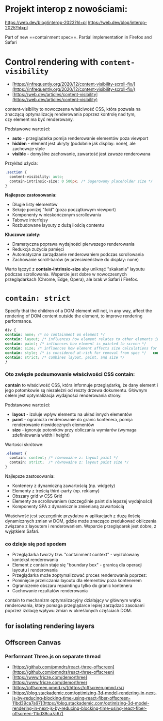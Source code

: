 
# Projekt interop z nowościami:

https://web.dev/blog/interop-2023?hl=pl
https://web.dev/blog/interop-2025?hl=pl

Part of new ==containment spec==. Partial implementation in Firefox and Safari

# Control rendering with `content-visibility`

- [https://infrequently.org/2020/12/content-visibility-scroll-fix/](https://infrequently.org/2020/12/content-visibility-scroll-fix/)
- [https://web.dev/articles/content-visibility](https://web.dev/articles/content-visibility)

content-visibility to nowoczesna właściwość CSS, która pozwala na znaczącą optymalizację renderowania poprzez kontrolę nad tym, czy element ma być renderowany.

Podstawowe wartości:
- **auto** - przeglądarka pomija renderowanie elementów poza viewport
- **hidden** - element jest ukryty (podobnie jak display: none), ale zachowuje style
- **visible** - domyślne zachowanie, zawartość jest zawsze renderowana

Przykład użycia:
```css
.section {
  content-visibility: auto;
  contain-intrinsic-size: 0 500px; /* Sugerowany placeholder size */
}
```

**Najlepsze zastosowania:**

- Długie listy elementów
- Sekcje poniżej "fold" (poza początkowym viewport)
- Komponenty w nieskończonym scrollowaniu
- Tabowe interfejsy
- Rozbudowane layouty z dużą ilością contentu

**Kluczowe zalety:**

- Dramatyczna poprawa wydajności pierwszego renderowania
- Redukcja zużycia pamięci
- Automatyczne zarządzanie renderowaniem podczas scrollowania
- Zachowanie scroll-barów (w przeciwieństwie do display: none)

Warto łączyć z **contain-intrinsic-size** aby uniknąć "skakania" layoutu podczas scrollowania. Wsparcie jest dobre w nowoczesnych przeglądarkach (Chrome, Edge, Opera), ale brak w Safari i Firefox.

# `contain: strict`

Specify that the children of a DOM element will not, in any way, affect the rendering of DOM content outside the element, to improve rendering performance.


```css
div { 
contain: none; /* no containment on element */ 
contain: layout; /* influences how element relates to other elements in the document */ 
contain: paint; /* influences how element is painted to screen */ 
contain: size; /* influences how element affects size calculations for the page */ 
contain: style; /* is considered at-risk for removal from spec */   contain: content; /* combines layout and paint */ 
contain: strict; /* combines layout, paint, and size */ 
}
```


### Oto zwięzłe podsumowanie właściwości CSS contain:

**contain** to właściwość CSS, która informuje przeglądarkę, że dany element i jego potomkowie są niezależni od reszty drzewa dokumentu. Głównym celem jest optymalizacja wydajności renderowania strony.

Podstawowe wartości:

- **layout** - izoluje wpływ elementu na układ innych elementów
- **paint** - ogranicza renderowanie do granic kontenera, pomija renderowanie niewidocznych elementów
- **size** - ignoruje potomków przy obliczaniu wymiarów (wymaga zdefiniowania width i height)

Wartości skrótowe:

```css
.element {
  contain: content; /* równoważne z: layout paint */
  contain: strict;  /* równoważne z: layout paint size */
}

```

Najlepsze zastosowania:

- Kontenery z dynamiczną zawartością (np. widgety)
- Elementy z treścią third-party (np. reklamy)
- Obszary grid w CSS Grid
- Elementy ze scrollowaniem (szczególnie paint dla lepszej wydajności)
- Komponenty SPA z dynamicznie zmienianą zawartością

Właściwość jest szczególnie przydatna w aplikacjach z dużą ilością dynamicznych zmian w DOM, gdzie może znacząco zredukować obliczenia związane z layoutem i renderowaniem. Wsparcie przeglądarek jest dobre, z wyjątkiem Safari.

### co dzieje się pod spodem

- Przeglądarka tworzy tzw. "containment context" - wyizolowany kontekst renderowania
- Element z contain staje się "boundary box" - granicą dla operacji layoutu i renderowania
- Przeglądarka może zoptymalizować proces renderowania poprzez:
- Pominięcie przeliczania layoutu dla elementów poza kontenerem
- Ograniczenie obszaru repaintingu tylko do granic kontenera
- Cachowanie rezultatów renderowania

contain to mechanizm optymalizacyjny działający w głównym wątku renderowania, który pomaga przeglądarce lepiej zarządzać zasobami poprzez izolację wpływu zmian w określonych częściach DOM.


## for isolating rendering layers

## Offscreen Canvas
### Performant Three.js on separate thread

- [https://github.com/pmndrs/react-three-offscreen](https://github.com/pmndrs/react-three-offscreen)
- [https://www.fricze.com/demo/three](https://www.fricze.com/demo/three)
- [https://offscreen.pmnd.rs/](https://offscreen.pmnd.rs/)
- [https://blog.stackademic.com/optimizing-3d-model-rendering-in-next-js-by-reducing-blocking-time-using-react-fiber-offscreen-11bd39ca7a67](https://blog.stackademic.com/optimizing-3d-model-rendering-in-next-js-by-reducing-blocking-time-using-react-fiber-offscreen-11bd39ca7a67)